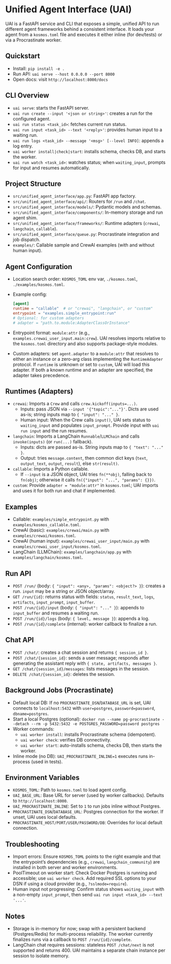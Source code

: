 Unified Agent Interface (UAI)
=============================

UAI is a FastAPI service and CLI that exposes a simple, unified API to run different agent frameworks behind a consistent interface. It loads your agent from a `kosmos.toml` file and executes it either inline (for dev/tests) or via a Procrastinate worker.

Quickstart
----------
- Install: `pip install -e .`
- Run API: `uai serve --host 0.0.0.0 --port 8000`
- Open docs: visit `http://localhost:8000/docs`

CLI Overview
------------
- `uai serve`: starts the FastAPI server.
- `uai run create --input '<json or string>'`: creates a run for the configured agent.
- `uai run status <task_id>`: fetches current run status.
- `uai run input <task_id> --text '<reply>'`: provides human input to a waiting run.
- `uai run logs <task_id> --message '<msg>' [--level INFO]`: appends a log entry.
- `uai worker install|check|start`: installs schema, checks DB, and starts the worker.
 - `uai run watch <task_id>`: watches status; when `waiting_input`, prompts for input and resumes automatically.

Project Structure
-----------------
- `src/unified_agent_interface/app.py`: FastAPI app factory.
- `src/unified_agent_interface/api/`: Routers for `/run` and `/chat`.
- `src/unified_agent_interface/models/`: Pydantic models and schemas.
- `src/unified_agent_interface/components/`: In-memory storage and run agent shim.
- `src/unified_agent_interface/frameworks/`: Runtime adapters (`crewai`, `langchain`, `callable`).
- `src/unified_agent_interface/queue.py`: Procrastinate integration and job dispatch.
- `examples/`: Callable sample and CrewAI examples (with and without human input).

Agent Configuration
-------------------
- Location search order: `KOSMOS_TOML` env var, `./kosmos.toml`, `./examples/kosmos.toml`.
- Example config:

  ```toml
  [agent]
  runtime = "callable"  # or "crewai", "langchain", or "custom"
  entrypoint = "examples.simple_entrypoint:run"
  # Optional: for custom adapters
  # adapter = "path.to.module:AdapterClassOrInstance"
  ```

- Entrypoint format: `module:attr` (e.g., `examples.crewai_user_input.main:crew`). UAI resolves imports relative to the `kosmos.toml` directory and also supports package-style modules.
- Custom adapters: set `agent.adapter` to a `module:attr` that resolves to either an instance or a zero-arg class implementing the `RuntimeAdapter` protocol. If `runtime` is unknown or set to `custom`, UAI will load this adapter. If both a known runtime and an adapter are specified, the adapter takes precedence.

Runtimes (Adapters)
-------------------
- `crewai`: Imports a `Crew` and calls `crew.kickoff(inputs=...)`.
  - Inputs: pass JSON via `--input '{"topic":"..."}'`. Dicts are used as-is; string inputs map to `{ "input": "..." }`.
  - Human input: When the Crew calls `input()`, UAI sets status to `waiting_input` and populates `input_prompt`. Provide input with `uai run input` and the run resumes.
- `langchain`: Imports a LangChain `Runnable`/`LLMChain` and calls `invoke(inputs)` (or `run(...)` fallback).
  - Inputs: dicts are passed as-is. String inputs map to `{ "text": "..." }`.
  - Output: tries `message.content`, then common dict keys (`text`, `output_text`, `output`, `result`), else `str(result)`.
- `callable`: Imports a Python callable.
  - If `--input` is a JSON object, UAI tries `fn(**obj)`, falling back to `fn(obj)`; otherwise it calls `fn({"input": "...", "params": {}})`.
 - `custom`: Provide `adapter = "module:attr"` in `kosmos.toml`; UAI imports and uses it for both run and chat if implemented.

Examples
--------
- Callable: `examples/simple_entrypoint.py` with `examples/kosmos_callable.toml`.
- CrewAI (basic): `examples/crewai/main.py` with `examples/crewai/kosmos.toml`.
- CrewAI (human input): `examples/crewai_user_input/main.py` with `examples/crewai_user_input/kosmos.toml`.
- LangChain (LLMChain): `examples/langchain/app.py` with `examples/langchain/kosmos.toml`.

Run API
-------
- `POST /run/` (body: `{ "input": <any>, "params": <object?> }`): creates a run. `input` may be a string or JSON object/array.
- `GET /run/{id}`: returns status with fields: `status`, `result_text`, `logs`, `artifacts`, `input_prompt`, `input_buffer`.
- `POST /run/{id}/input` (body: `{ "input": "..." }`): appends to `input_buffer` and resumes a waiting run.
- `POST /run/{id}/logs` (body: `{ level, message }`): appends a log.
- `POST /run/{id}/complete` (internal): worker callback to finalize a run.

Chat API
--------
- `POST /chat/`: creates a chat session and returns `{ session_id }`.
- `POST /chat/{session_id}`: sends a user message; responds after generating the assistant reply with `{ state, artifacts, messages }`.
- `GET /chat/{session_id}/messages`: lists messages in the session.
- `DELETE /chat/{session_id}`: deletes the session.

Background Jobs (Procrastinate)
-------------------------------
- Default local DB: If no `PROCRASTINATE_DSN`/`DATABASE_URL` is set, UAI connects to `localhost:5432` with `user=postgres`, `password=password`, `dbname=postgres`.
- Start a local Postgres (optional): `docker run --name pg-procrastinate --detach --rm -p 5432:5432 -e POSTGRES_PASSWORD=password postgres`
- Worker commands:
  - `uai worker install`: installs Procrastinate schema (idempotent).
  - `uai worker check`: verifies DB connectivity.
  - `uai worker start`: auto-installs schema, checks DB, then starts the worker.
- Inline mode (no DB): `UAI_PROCRASTINATE_INLINE=1` executes runs in-process (used in tests).

Environment Variables
---------------------
- `KOSMOS_TOML`: Path to `kosmos.toml` to load agent config.
- `UAI_BASE_URL`: Base URL for server (used by worker callbacks). Defaults to `http://localhost:8000`.
- `UAI_PROCRASTINATE_INLINE`: Set to `1` to run jobs inline without Postgres.
- `PROCRASTINATE_DSN`/`DATABASE_URL`: Postgres connection for the worker. If unset, UAI uses local defaults.
- `PROCRASTINATE_HOST/PORT/USER/PASSWORD/DB`: Overrides for local default connection.

Troubleshooting
---------------
- Import errors: Ensure `KOSMOS_TOML` points to the right example and that the entrypoint’s dependencies (e.g., `crewai`, `langchain_community`) are installed in both server and worker environments.
- PoolTimeout on worker start: Check Docker Postgres is running and accessible; use `uai worker check`. Add required SSL options to your DSN if using a cloud provider (e.g., `?sslmode=require`).
- Human input not progressing: Confirm status shows `waiting_input` with a non-empty `input_prompt`, then send `uai run input <task_id> --text '...'`.

Notes
-----
- Storage is in-memory for now; swap with a persistent backend (Postgres/Redis) for multi-process reliability. The worker currently finalizes runs via a callback to `POST /run/{id}/complete`.
- LangChain chat requires sessions: stateless `POST /chat/next` is not supported and returns 400. UAI maintains a separate chain instance per session to isolate memory.
